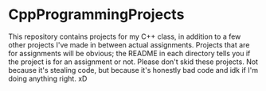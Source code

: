 # CppProgrammingProjects

This repository contains projects for my C++ class, in addition to a few other projects I've made in between actual assignments.  Projects that are for assignments will be obvious; the README in each directory tells you if the project is for an assignment or not.
Please don't skid these projects.  Not because it's stealing code, but because it's honestly bad code and idk if I'm doing anything right. xD